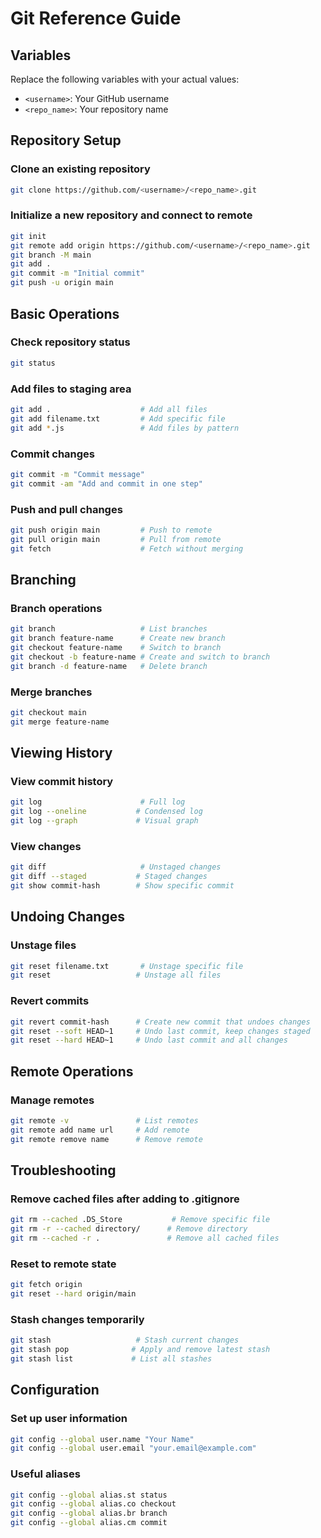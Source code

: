 # Git Reference Guide

## Variables
Replace the following variables with your actual values:
- `<username>`: Your GitHub username
- `<repo_name>`: Your repository name

## Repository Setup

### Clone an existing repository
```bash
git clone https://github.com/<username>/<repo_name>.git
```

### Initialize a new repository and connect to remote
```bash
git init
git remote add origin https://github.com/<username>/<repo_name>.git
git branch -M main
git add .
git commit -m "Initial commit"
git push -u origin main
```

## Basic Operations

### Check repository status
```bash
git status
```

### Add files to staging area
```bash
git add .                    # Add all files
git add filename.txt         # Add specific file
git add *.js                 # Add files by pattern
```

### Commit changes
```bash
git commit -m "Commit message"
git commit -am "Add and commit in one step"
```

### Push and pull changes
```bash
git push origin main         # Push to remote
git pull origin main         # Pull from remote
git fetch                    # Fetch without merging
```

## Branching

### Branch operations
```bash
git branch                   # List branches
git branch feature-name      # Create new branch
git checkout feature-name    # Switch to branch
git checkout -b feature-name # Create and switch to branch
git branch -d feature-name   # Delete branch
```

### Merge branches
```bash
git checkout main
git merge feature-name
```

## Viewing History

### View commit history
```bash
git log                      # Full log
git log --oneline           # Condensed log
git log --graph             # Visual graph
```

### View changes
```bash
git diff                     # Unstaged changes
git diff --staged           # Staged changes
git show commit-hash        # Show specific commit
```

## Undoing Changes

### Unstage files
```bash
git reset filename.txt       # Unstage specific file
git reset                   # Unstage all files
```

### Revert commits
```bash
git revert commit-hash      # Create new commit that undoes changes
git reset --soft HEAD~1     # Undo last commit, keep changes staged
git reset --hard HEAD~1     # Undo last commit and all changes
```

## Remote Operations

### Manage remotes
```bash
git remote -v               # List remotes
git remote add name url     # Add remote
git remote remove name      # Remove remote
```

## Troubleshooting

### Remove cached files after adding to .gitignore
```bash
git rm --cached .DS_Store           # Remove specific file
git rm -r --cached directory/      # Remove directory
git rm --cached -r .               # Remove all cached files
```

### Reset to remote state
```bash
git fetch origin
git reset --hard origin/main
```

### Stash changes temporarily
```bash
git stash                   # Stash current changes
git stash pop              # Apply and remove latest stash
git stash list             # List all stashes
```

## Configuration

### Set up user information
```bash
git config --global user.name "Your Name"
git config --global user.email "your.email@example.com"
```

### Useful aliases
```bash
git config --global alias.st status
git config --global alias.co checkout
git config --global alias.br branch
git config --global alias.cm commit
```